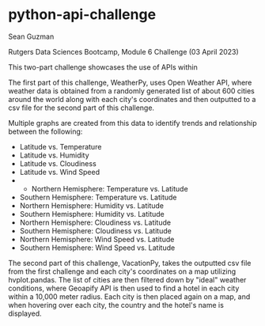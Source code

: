 # python-api-challenge

Sean Guzman

Rutgers Data Sciences Bootcamp, Module 6 Challenge (03 April 2023)

This two-part challenge showcases the use of APIs within

The first part of this challenge, WeatherPy, uses Open Weather API, where weather data is obtained from a randomly generated list of about 600 cities around the world along with each city's coordinates and then outputted to a csv file for the second part of this challenge. 

Multiple graphs are created from this data to identify trends and relationship between the following:
- Latitude vs. Temperature
- Latitude vs. Humidity
- Latitude vs. Cloudiness
- Latitude vs. Wind Speed
- - Northern Hemisphere: Temperature vs. Latitude
- Southern Hemisphere: Temperature vs. Latitude
- Northern Hemisphere: Humidity vs. Latitude
- Southern Hemisphere: Humidity vs. Latitude
- Northern Hemisphere: Cloudiness vs. Latitude
- Southern Hemisphere: Cloudiness vs. Latitude
- Northern Hemisphere: Wind Speed vs. Latitude
- Southern Hemisphere: Wind Speed vs. Latitude

The second part of this challenge, VacationPy, takes the outputted csv file from the first challenge and each city's coordinates on a map utilizing hvplot.pandas. The list of cities are then filtered down by "ideal" weather conditions, where Geoapify API is then used to find a hotel in each city within a 10,000 meter radius. Each city is then placed again on a map, and when hovering over each city, the country and the hotel's name is displayed.
